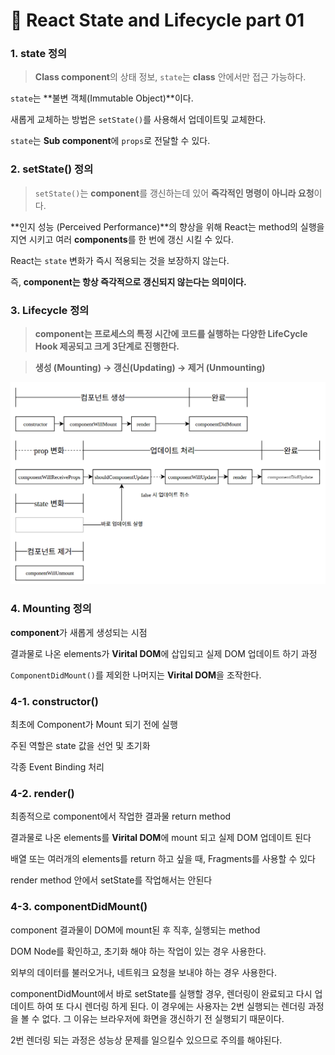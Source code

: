 # 📄 React State and Lifecycle part 01

### 1. state 정의

> **Class component**의 상태 정보, `state`는 **class** 안에서만 접근 가능하다.

`state`는 **불변 객체\(Immutable Object\)**이다.

새롭게 교체하는 방법은 `setState()`를 사용해서 업데이트및 교체한다.

`state`는 **Sub component**에 `props`로 전달할 수 있다.

### 2. setState\(\) 정의

> `setState()`는 **component**를 갱신하는데 있어 **즉각적인 명령이 아니라 요청**이다.

**인지 성능 \(Perceived Performance\)**의 향상을 위해 React는 method의 실행을 지연 시키고 여러 **components**를 한 번에 갱신 시킬 수 있다.

React는 `state` 변화가 즉시 적용되는 것을 보장하지 않는다.

즉, **component는 항상 즉각적으로 갱신되지 않는다는 의미이다.**

### 3. Lifecycle 정의

> **component는 프로세스의 특정 시간에 코드를 실행하는 다양한 LifeCycle Hook 제공되고 크게 3단계로 진행한다.**

> **생성 \(Mounting\) → 갱신\(Updating\) → 제거 \(Unmounting\)**

![](../.gitbook/assets/screenshot-from-2016-12-10-00-21-26-1.png)

### 4. Mounting 정의

**component**가 새롭게 생성되는 시점

결과물로 나온 elements가 **Virital DOM**에 삽입되고 실제 DOM 업데이트 하기 과정

`ComponentDidMount()`를 제외한 나머지는 **Virital DOM**을 조작한다.

### 4-1. constructor\(\)

최초에 Component가 Mount 되기 전에 실행

주된 역할은 state 값을 선언 및 초기화

각종 Event Binding 처리

### 4-2. render\(\)

최종적으로 component에서 작업한 결과물 return method

결과물로 나온 elements를 **Virital DOM**에 mount 되고 실제 DOM 업데이트 된다

배열 또는 여러개의 elements를 return 하고 싶을 때, Fragments를 사용할 수 있다

render method 안에서 setState를 작업해서는 안된다

### 4-3. componentDidMount\(\)

component 결과물이 DOM에 mount된 후 직후, 실행되는 method

DOM Node를 확인하고, 초기화 해야 하는 작업이 있는 경우 사용한다.

외부의 데이터를 불러오거나, 네트워크 요청을 보내야 하는 경우 사용한다.

componentDidMount에서 바로 setState를 실행할 경우, 렌더링이 완료되고 다시 업데이트 하여 또 다시 렌더링 하게 된다. 이 경우에는 사용자는 2번 실행되는 렌더링 과정을 볼 수 없다. 그 이유는  브라우저에 화면을 갱신하기 전 실행되기 때문이다.

2번 렌더링 되는 과정은 성능상 문제를 일으킬수 있으므로 주의를 해야된다.

